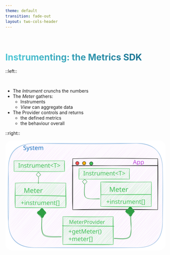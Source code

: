 ```yaml
---
theme: default
transition: fade-out
layout: two-cols-header
---
```


<br>

# Instrumenting: the Metrics SDK

::left::

<br>

- The _Intrument_ crunchs the numbers
- The _Meter_ gathers:
    * Instruments
    * _View_ can aggregate data
- The Provider controls and returns
    * the defined metrics
    * the behaviour overall

::right::

<img src="../assets/metrics.excalidraw.svg" alt=""></img>

<style>
    img {
        border-radius: 5%;
}
    h1 {
    background-color:  linear-gradient(180deg, #271817 0%, #27181700 100%);
    background-image: linear-gradient(45deg, #4EC5D4 10%, #146b8c 90%);
    background-size: 100%;
    -webkit-background-clip: text;
    -moz-background-clip: text;
    -webkit-text-fill-color: transparent;
    -moz-text-fill-color: transparent;
} 
</style>
